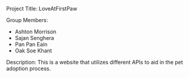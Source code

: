 Project Title: LoveAtFirstPaw

Group Members: 
- Ashton Morrison
- Sajan Senghera
- Pan Pan Eain 
- Oak Soe Khant

Description:
This is a website that utilizes different APIs to aid in the pet adoption process.
